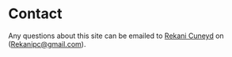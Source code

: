 Contact
==============================================

Any questions about this site can be emailed to [Rekani Cuneyd](https://www.RekaniCuneyd.se) on (Rekanipc@gmail.com).
